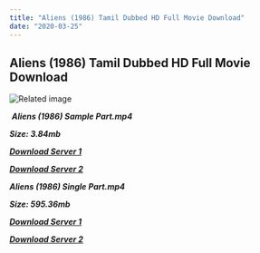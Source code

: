 ```yaml
---
title: "Aliens (1986) Tamil Dubbed HD Full Movie Download"
date: "2020-03-25"
---
```


## Aliens (1986) Tamil Dubbed HD Full Movie Download

![Related image](https://images-na.ssl-images-amazon.com/images/I/A1Ae6Q1A2-L._RI_.jpg) 

 _**Aliens (1986) Sample Part.mp4**_

_**Size: 3.84mb**_

[_**Download Server 1**_](http://du.wetransfer.vip/files/Tamil{fd620c6e78cfff08ebfb4d2d3131a235617ba7e0206610644c5f25f325d4dc51}20Dubbed{fd620c6e78cfff08ebfb4d2d3131a235617ba7e0206610644c5f25f325d4dc51}20Movies/Tamil{fd620c6e78cfff08ebfb4d2d3131a235617ba7e0206610644c5f25f325d4dc51}20Dubbed{fd620c6e78cfff08ebfb4d2d3131a235617ba7e0206610644c5f25f325d4dc51}20Collections/Aliens{fd620c6e78cfff08ebfb4d2d3131a235617ba7e0206610644c5f25f325d4dc51}20Quadrilogy{fd620c6e78cfff08ebfb4d2d3131a235617ba7e0206610644c5f25f325d4dc51}20Collections/Aliens{fd620c6e78cfff08ebfb4d2d3131a235617ba7e0206610644c5f25f325d4dc51}20(1986)/Aliens{fd620c6e78cfff08ebfb4d2d3131a235617ba7e0206610644c5f25f325d4dc51}20(1986){fd620c6e78cfff08ebfb4d2d3131a235617ba7e0206610644c5f25f325d4dc51}20Sample{fd620c6e78cfff08ebfb4d2d3131a235617ba7e0206610644c5f25f325d4dc51}20HD.mp4)

[_**Download Server 2**_](http://du.wetransfer.vip/files/Tamil{fd620c6e78cfff08ebfb4d2d3131a235617ba7e0206610644c5f25f325d4dc51}20Dubbed{fd620c6e78cfff08ebfb4d2d3131a235617ba7e0206610644c5f25f325d4dc51}20Movies/Tamil{fd620c6e78cfff08ebfb4d2d3131a235617ba7e0206610644c5f25f325d4dc51}20Dubbed{fd620c6e78cfff08ebfb4d2d3131a235617ba7e0206610644c5f25f325d4dc51}20Collections/Aliens{fd620c6e78cfff08ebfb4d2d3131a235617ba7e0206610644c5f25f325d4dc51}20Quadrilogy{fd620c6e78cfff08ebfb4d2d3131a235617ba7e0206610644c5f25f325d4dc51}20Collections/Aliens{fd620c6e78cfff08ebfb4d2d3131a235617ba7e0206610644c5f25f325d4dc51}20(1986)/Aliens{fd620c6e78cfff08ebfb4d2d3131a235617ba7e0206610644c5f25f325d4dc51}20(1986){fd620c6e78cfff08ebfb4d2d3131a235617ba7e0206610644c5f25f325d4dc51}20Sample{fd620c6e78cfff08ebfb4d2d3131a235617ba7e0206610644c5f25f325d4dc51}20HD.mp4)

_**Aliens (1986) Single Part.mp4**_

_**Size: 595.36mb**_

[_**Download Server 1**_](http://du.wetransfer.vip/files/Tamil{fd620c6e78cfff08ebfb4d2d3131a235617ba7e0206610644c5f25f325d4dc51}20Dubbed{fd620c6e78cfff08ebfb4d2d3131a235617ba7e0206610644c5f25f325d4dc51}20Movies/Tamil{fd620c6e78cfff08ebfb4d2d3131a235617ba7e0206610644c5f25f325d4dc51}20Dubbed{fd620c6e78cfff08ebfb4d2d3131a235617ba7e0206610644c5f25f325d4dc51}20Collections/Aliens{fd620c6e78cfff08ebfb4d2d3131a235617ba7e0206610644c5f25f325d4dc51}20Quadrilogy{fd620c6e78cfff08ebfb4d2d3131a235617ba7e0206610644c5f25f325d4dc51}20Collections/Aliens{fd620c6e78cfff08ebfb4d2d3131a235617ba7e0206610644c5f25f325d4dc51}20(1986)/Aliens{fd620c6e78cfff08ebfb4d2d3131a235617ba7e0206610644c5f25f325d4dc51}20(1986){fd620c6e78cfff08ebfb4d2d3131a235617ba7e0206610644c5f25f325d4dc51}20Single{fd620c6e78cfff08ebfb4d2d3131a235617ba7e0206610644c5f25f325d4dc51}20Part{fd620c6e78cfff08ebfb4d2d3131a235617ba7e0206610644c5f25f325d4dc51}20HD.mp4)

_**[Download Server 2](http://du.wetransfer.vip/files/Tamil{fd620c6e78cfff08ebfb4d2d3131a235617ba7e0206610644c5f25f325d4dc51}20Dubbed{fd620c6e78cfff08ebfb4d2d3131a235617ba7e0206610644c5f25f325d4dc51}20Movies/Tamil{fd620c6e78cfff08ebfb4d2d3131a235617ba7e0206610644c5f25f325d4dc51}20Dubbed{fd620c6e78cfff08ebfb4d2d3131a235617ba7e0206610644c5f25f325d4dc51}20Collections/Aliens{fd620c6e78cfff08ebfb4d2d3131a235617ba7e0206610644c5f25f325d4dc51}20Quadrilogy{fd620c6e78cfff08ebfb4d2d3131a235617ba7e0206610644c5f25f325d4dc51}20Collections/Aliens{fd620c6e78cfff08ebfb4d2d3131a235617ba7e0206610644c5f25f325d4dc51}20(1986)/Aliens{fd620c6e78cfff08ebfb4d2d3131a235617ba7e0206610644c5f25f325d4dc51}20(1986){fd620c6e78cfff08ebfb4d2d3131a235617ba7e0206610644c5f25f325d4dc51}20Single{fd620c6e78cfff08ebfb4d2d3131a235617ba7e0206610644c5f25f325d4dc51}20Part{fd620c6e78cfff08ebfb4d2d3131a235617ba7e0206610644c5f25f325d4dc51}20HD.mp4)**_
